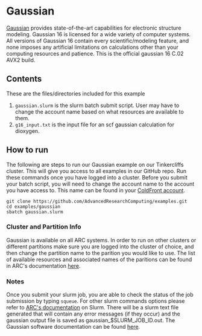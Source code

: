 # Gaussian
[Gaussian](https://gaussian.com/) provides state-of-the-art capabilities for electronic structure modeling. Gaussian 16 is licensed for a wide variety of computer systems. All versions of Gaussian 16 contain every scientific/modeling feature, and none imposes any artificial limitations on calculations other than your computing resources and patience. This is the official gaussian 16 C.02 AVX2 build.

## Contents
These are the files/directories included for this example
1. `gaussian.slurm` is the slurm batch submit script. User may have to change the account name based on what resources are available to them. 
2. `g16_input.txt` is the input file for an scf gaussian calculation for dioxygen.


## How to run
The following are steps to run our Gaussian example on our Tinkercliffs cluster. This will give you access to all examples in our GitHub repo. Run these commands once you have logged into a cluster. 
Before you submit your batch script, you will need to change the account name to the account you have access to. This name can be found in your [ColdFront account](https://coldfront.arc.vt.edu/).
```
git clone https://github.com/AdvancedResearchComputing/examples.git
cd examples/gaussian
sbatch gaussian.slurm 
```

### Cluster and Partition Info
Gaussian is available on all ARC systems. 
In order to run on other clusters or different partitions make sure you are logged into the cluster of choice, and then change the partition name to the parition you would like to use.
The list of available resources and associated names of the paritions can be found in ARC's documentation [here](https://www.docs.arc.vt.edu/resources/compute.html). 

### Notes
Once you submit your slurm job, you are able to check the status of the job submission by typing `squeue`. 
For other slurm commands options please refer to [ARC's documentation](https://www.docs.arc.vt.edu/usage/more-slurm.html#more-slurm) on Slurm.
There will be a slurm text file generated that will contain any error messages (if they occur) and the gaussian output file is saved as gaussian_$SLURM_JOB_ID.out.
The Gaussian software documentation can be found [here](https://www.gaussian.com/).

